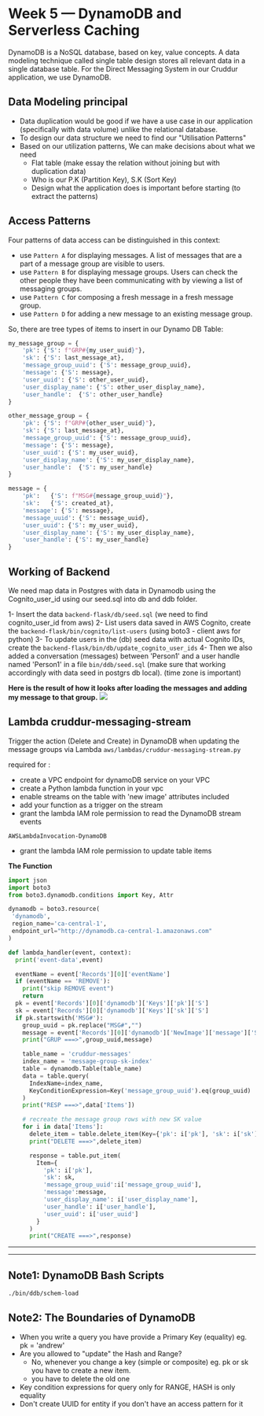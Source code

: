 # Week 5 — DynamoDB and Serverless Caching
DynamoDB is a NoSQL database, based on key, value concepts.
A data modeling technique called single table design stores all relevant data in a single database table. For the Direct Messaging System in our Cruddur application, we use DynamoDB.

## Data Modeling principal
- Data duplication would be good if we have a use case in our application (specifically with data volume) unlike the relational database.
- To design our data structure we need to find our "Utilisation Patterns"
- Based on our utilization patterns, We can make decisions about what we need
  * Flat table (make essay the relation without joining but with duplication data)
  * Who is our P.K (Partition Key), S.K (Sort Key)
  * Design what the application does is important before starting (to extract the patterns)


## Access Patterns
Four patterns of data access can be distinguished in this context:
- use `Pattern A` for displaying messages. A list of messages that are a part of a message group are visible to users.
- use `Pattern B` for displaying message groups. Users can check the other people they have been communicating with by viewing a list of messaging groups.
- use `Pattern C` for composing a fresh message in a fresh message group.
- use `Pattern D` for adding a new message to an existing message group.
  

So, there are tree types of items to insert in our Dynamo DB Table:
```py
my_message_group = {
    'pk': {'S': f"GRP#{my_user_uuid}"},
    'sk': {'S': last_message_at},
    'message_group_uuid': {'S': message_group_uuid},
    'message': {'S': message},
    'user_uuid': {'S': other_user_uuid},
    'user_display_name': {'S': other_user_display_name},
    'user_handle':  {'S': other_user_handle}
}

other_message_group = {
    'pk': {'S': f"GRP#{other_user_uuid}"},
    'sk': {'S': last_message_at},
    'message_group_uuid': {'S': message_group_uuid},
    'message': {'S': message},
    'user_uuid': {'S': my_user_uuid},
    'user_display_name': {'S': my_user_display_name},
    'user_handle':  {'S': my_user_handle}
}

message = {
    'pk':   {'S': f"MSG#{message_group_uuid}"},
    'sk':   {'S': created_at},
    'message': {'S': message},
    'message_uuid': {'S': message_uuid},
    'user_uuid': {'S': my_user_uuid},
    'user_display_name': {'S': my_user_display_name},
    'user_handle': {'S': my_user_handle}
}
```

## Working of Backend 
We need map data in Postgres with data in Dynamodb using the Cognito_user_id using our seed.sql into db and ddb folder.

1- Insert the data `backend-flask/db/seed.sql` (we need to find cognito_user_id from aws) 
2- List users data saved in AWS Cognito, create the `backend-flask/bin/cognito/list-users` (using boto3 - client aws for python)
3- To update users in the (db) seed data with actual Cognito IDs, create the `backend-flask/bin/db/update_cognito_user_ids`
4- Then we also added a conversation (messages) between 'Person1' and a user handle named 'Person1' in a file `bin/ddb/seed.sql` (make sure that working accordingly with data seed in postgrs db local). (time zone is important)


**Here is the result of how it looks after loading the messages and adding my message to that group.**
![](https://user-images.githubusercontent.com/115455157/231931460-f1bee3fc-d39c-4966-875e-e2f93e6fea95.png)

## Lambda cruddur-messaging-stream
Trigger the action (Delete and Create) in DynamoDB when updating the message groups via Lambda `aws/lambdas/cruddur-messaging-stream.py`

required for :
- create a VPC endpoint for dynamoDB service on your VPC
- create a Python lambda function in your vpc
- enable streams on the table with 'new image' attributes included
- add your function as a trigger on the stream
- grant the lambda IAM role permission to read the DynamoDB stream events

`AWSLambdaInvocation-DynamoDB`

- grant the lambda IAM role permission to update table items


**The Function**
```py
import json
import boto3
from boto3.dynamodb.conditions import Key, Attr

dynamodb = boto3.resource(
 'dynamodb',
 region_name='ca-central-1',
 endpoint_url="http://dynamodb.ca-central-1.amazonaws.com"
)

def lambda_handler(event, context):
  print('event-data',event)

  eventName = event['Records'][0]['eventName']
  if (eventName == 'REMOVE'):
    print("skip REMOVE event")
    return
  pk = event['Records'][0]['dynamodb']['Keys']['pk']['S']
  sk = event['Records'][0]['dynamodb']['Keys']['sk']['S']
  if pk.startswith('MSG#'):
    group_uuid = pk.replace("MSG#","")
    message = event['Records'][0]['dynamodb']['NewImage']['message']['S']
    print("GRUP ===>",group_uuid,message)

    table_name = 'cruddur-messages'
    index_name = 'message-group-sk-index'
    table = dynamodb.Table(table_name)
    data = table.query(
      IndexName=index_name,
      KeyConditionExpression=Key('message_group_uuid').eq(group_uuid)
    )
    print("RESP ===>",data['Items'])

    # recreate the message group rows with new SK value
    for i in data['Items']:
      delete_item = table.delete_item(Key={'pk': i['pk'], 'sk': i['sk']})
      print("DELETE ===>",delete_item)

      response = table.put_item(
        Item={
          'pk': i['pk'],
          'sk': sk,
          'message_group_uuid':i['message_group_uuid'],
          'message':message,
          'user_display_name': i['user_display_name'],
          'user_handle': i['user_handle'],
          'user_uuid': i['user_uuid']
        }
      )
      print("CREATE ===>",response)
```

-------------------------------------------------------
-------------------------------------------------------
## Note1: DynamoDB Bash Scripts
```sh
./bin/ddb/schem-load
```
## Note2: The Boundaries of DynamoDB
- When you write a query you have provide a Primary Key (equality) eg. pk = 'andrew'
- Are you allowed to "update" the Hash and Range?
    - No, whenever you change a key (simple or composite) eg. pk or sk you have to create a new item.
    - you have to delete the old one
- Key condition expressions for query only for RANGE, HASH is only equality 
- Don't create UUID for entity if you don't have an access pattern for it
